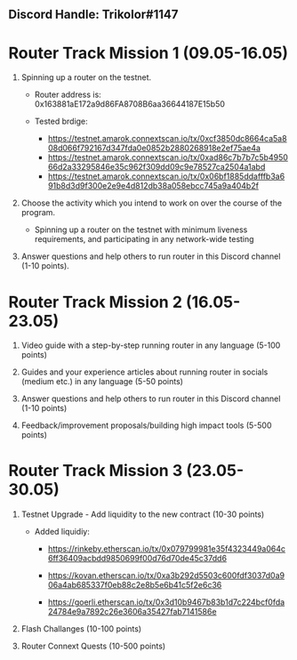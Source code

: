 ## Discord Handle: Trikolor#1147
# Router Track Mission 1 (09.05-16.05)

1) Spinning up a router on the testnet.

    - Router address is: 0x163881aE172a9d86FA8708B6aa36644187E15b50

    - Tested brdige:
        - https://testnet.amarok.connextscan.io/tx/0xcf3850dc8664ca5a808d066f792167d347fda0e0852b2880268918e2ef75ae4a
        - https://testnet.amarok.connextscan.io/tx/0xad86c7b7b7c5b495066d2a33295846e35c962f309dd09c9e78527ca2504a1abd
        - https://testnet.amarok.connextscan.io/tx/0x06bf1885ddafffb3a691b8d3d9f300e2e9e4d812db38a058ebcc745a9a404b2f
      
2) Choose the activity which you intend to work on over the course of the program.

   - Spinning up a router on the testnet with minimum liveness requirements, and participating in any network-wide testing   

3) Answer questions and help others to run router in this Discord channel (1-10 points).

# Router Track Mission 2 (16.05-23.05)

1) Video guide with a step-by-step running router in any language (5-100 points)

2) Guides and your experience articles about running router in socials (medium etc.) in any language (5-50 points)

3) Answer questions and help others to run router in this Discord channel (1-10 points)

4) Feedback/improvement proposals/building high impact tools (5-500 points)

# Router Track Mission 3 (23.05-30.05)

1) Testnet Upgrade - Add liquidity to the new contract (10-30 points)
    - Added liquidiy:
         

      - https://rinkeby.etherscan.io/tx/0x079799981e35f4323449a064c6ff36409acbdd9850699f00d76d70de45c37dd6

      - https://kovan.etherscan.io/tx/0xa3b292d5503c600fdf3037d0a906a4ab685337f0eb88c2e8b5e6b41c5f2e6c36

      - https://goerli.etherscan.io/tx/0x3d10b9467b83b1d7c224bcf0fda24784e9a7892c26e3606a35427fab7141586e


  

2) Flash Challanges (10-100 points)

3) Router Connext Quests (10-500 points)

